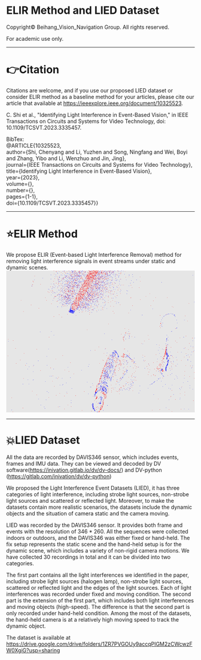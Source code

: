 # ELIR Method and LIED Dataset 
Copyright© Beihang_Vision_Navigation Group. All rights reserved.

For academic use only.

****
# 👉Citation   

Citations are welcome, and if you use our proposed LIED dataset or consider ELIR method as a baseline method for your articles, please cite our article that available at https://ieeexplore.ieee.org/document/10325523.

C. Shi et al., "Identifying Light Interference in Event-Based Vision," in IEEE Transactions on Circuits and Systems for Video Technology, doi: 10.1109/TCSVT.2023.3335457.

BibTex:  
@ARTICLE{10325523,  
  author={Shi, Chenyang and Li, Yuzhen and Song, Ningfang and Wei, Boyi and Zhang, Yibo and Li, Wenzhuo and Jin, Jing},  
  journal={IEEE Transactions on Circuits and Systems for Video Technology},   
  title={Identifying Light Interference in Event-Based Vision},   
  year={2023},  
  volume={},  
  number={},  
  pages={1-1},  
  doi={10.1109/TCSVT.2023.3335457}}  

****
# :star:ELIR Method
We propose ELIR (Event-based Light Interference Removal) method for removing light interference signals in event streams under static and dynamic scenes.
![image text](https://github.com/shicy17/LIED/blob/main/Demonstration/02_EFR.gif "EFR method")

****
# :boom:LIED Dataset

All the data are recorded by DAVIS346 sensor, which includes events, frames and IMU data. They can be viewed and decoded by DV software(https://inivation.gitlab.io/dv/dv-docs/) and DV-python (https://gitlab.com/inivation/dv/dv-python)

We proposed the Light Interference Event Datasets (LIED), it has three categories of light interference, including strobe light sources, non-strobe light sources and scattered or reflected light. Moreover, to make the datasets contain more realistic scenarios, the datasets include the dynamic objects and the situation of camera static and the camera moving.

LIED was recorded by the DAVIS346 sensor. It provides both frame and events with the resolution of 346 * 260. All the sequences were collected indoors or outdoors, and the DAVIS346 was either fixed or hand-held. The fix setup represents the static scene and the hand-held setup is for the dynamic scene, which includes a variety of non-rigid camera motions. We have collected 30 recordings in total and it can be divided into two categories.

The first part contains all the light interferences we identified in the paper, including strobe light sources (halogen lamp), non-strobe light sources, scattered or reflected light and the edges of the light sources. Each of light interferences was recorded under fixed and moving condition. The second part is the extension of the first part, which includes both light interferences and moving objects (high-speed). The difference is that the second part is only recorded under hand-held condition. Among the most of the datasets, the hand-held camera is at a relatively high moving speed to track the dynamic object.

The dataset is available at https://drive.google.com/drive/folders/1ZR7PVGOUy9accqPIGM2zCWcwzFW0XgiG?usp=sharing
